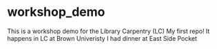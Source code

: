 # workshop_demo
 This is a workshop demo for the Library Carpentry (LC)
My first repo!
It happens in LC at Brown Univeristy
I had dinner at East Side Pocket

